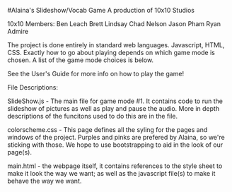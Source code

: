 #Alaina's Slideshow/Vocab Game
A production of 10x10 Studios

10x10 Members:
Ben Leach
Brett Lindsay
Chad Nelson
Jason Pham
Ryan Admire

The project is done entirely in standard web languages. Javascript, HTML, CSS.
Exactly how to go about playing depends on which game mode is chosen. A list of the game mode choices is below.

See the User's Guide for more info on how to play the game!

File Descriptions:

SlideShow.js - The main file for game mode #1. It contains code to run the slideshow of pictures as well as play and pause the audio. More in depth descriptions of the funcitons used to do this are in the file.

colorscheme.css - This page defines all the syling for the pages and windows of the project. Purples and pinks are prefered by Alaina, so we're sticking with those.  We hope to use bootstrapping to aid in the look of our page(s).

main.html - the webpage itself, it contains references to the style sheet to make it look the way we want; as well as the javascript file(s) to make it behave the way we want.
